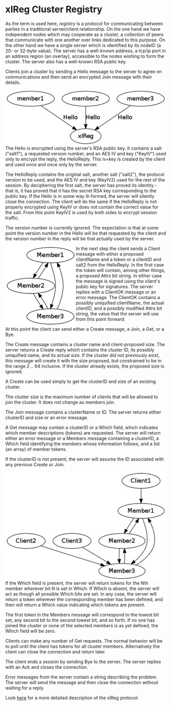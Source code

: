 <h1 class="libTop">xlReg Cluster Registry</h1>

As the term is used here, *registry* is a protocol for communicating
between parties in a traditional server/client relationship.  On the
one hand we have independent nodes which may cooperate as a cluster,
a collection of peers that communicate with one another over links
dedicated to this purpose.  On the other hand we have a single server
which is identified by its nodeID (a 20- or 32-byte value).  The 
server has a well-known address, a tcp/ip port in an address region
(an overlay), accessible to the nodes wishing to form the cluster.  The
server also has a well-known RSA public key.

Clients join a cluster by sending a Hello message to the server to agree
on communications and then send an encrypted Join message with their 
details.  

<img src="img/xl-registration.jpg" alt="xl-registration" style="float:right">

The Hello is encrypted using the server's RSA public key.  It contains a 
salt ("salt1"), a requested version number, and an AES IV and key ("KeyIV") 
used only to encrypt the reply, the HelloReply.  This iv+key is created by 
the client and used once and once only by the server.

The HelloReply contains the original salt, another salt ("salt2"), the 
protocol version to be used, and the AES IV and key (KeyIV2) used for 
the rest of the session.   By deciphering the first salt, the server has 
proved its identity - that is, it has proved that it has the secret RSA 
key corresponding to the public key.  If the Hello is in some way ill-formed, 
the server will silently close the connection.  The client will do the same 
if the HelloReply is not properly encrypted using KeyIV or does not contain 
the correct value for the salt.  From this point KeyIV2 is used by both sides 
to encrypt session traffic.

The version number is currently ignored.  The expectation is that
at some point the version number in the Hello will be that requested by
the client and the version number in the reply will be that actually used
by the server.

<img src="img/simple-cluster.jpg" alt="simple-cluster" style="float:left">

In the next step the client sends a Client message with either a proposed
clientName and a token or a clientID and salt2 from the HelloReply.  In the
first case the token will contain, among other things, a proposed 
Attrs bit string.  In either case the message is signed using the 
client's public key for signatures.  The server replies with a ClientOK
message or an error message.  The ClientOK contains a possibly 
uniquified clientName, the actual clientID, and a possibly modified Attrs
bit string, the value that the server will use from this point forward.

At this point the client can send either a Create message, a Join, a 
Get, or a Bye.

The Create message contains a cluster name and client-proposed size.
The server returns a Create reply which contains the cluster ID, its
possibly uniquified name, and its actual size.  If the cluster did 
not previously exist, this message will create it with the size proposed, 
but constrained to be in the range 2 .. 64 inclusive.  If the cluster 
already exists, the proposed size is ignored.

A Create can be used simply to get the clusterID and size of an existing 
cluster.

The cluster size is the maximum number of clients that will be allowed
to join the cluster.  It does not change as members join.

The Join message contains a clusterName or ID.  The server returns
either clusterID and size or an error message.

A Get message may contain a clusterID or a Which field, which indicates
which member descriptions (tokens) are requested.  The server will 
return either an error message or a Members message containing a 
clusterID, a Which field identifying the members whose information
follows, and a list (an array) of member tokens.

If the clusterID is not present, the server will assume the ID associated 
with any previous Create or Join.  

<img src="img/cluster-with-clients.jpg" alt="cluster-with-clients" style="float:right">

If the Which field is present, the server will return tokens for the Nth 
member wherever bit N is set in Which.  If Which is absent, the server 
will act as though all possible Which bits are set.  In any case, the 
server will return a token wherever the corresponding member has been 
defined, and then will return a Which value indicating which tokens are 
present.  

The first token in the Members message will correspond to the lowest bit 
set, any second bit to the second lowest bit, and so forth.  If no one 
has joined the cluster or none of the selected members is as yet defined, 
the Which field will be zero.

Clients can make any number of Get requests.  The normal behavior will 
be to poll until the client has tokens for all cluster members.
Alternatively the client can close the connection and return later.

The client ends a session by sending Bye to the server.  The server 
replies with an Ack and closes the connection.

Error messages from the server contain a string describing the problem.
The server will send the message and then close the connection without
waiting for a reply.

Look [here](xlReg_protocol.html) for a more detailed description of the
xlReg protocol.
